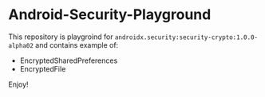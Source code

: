 # Android-Security-Playground

This repository is playgroind for `androidx.security:security-crypto:1.0.0-alpha02` and contains example of:

- EncryptedSharedPreferences
- EncryptedFile

Enjoy!
